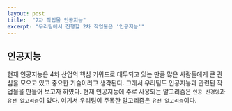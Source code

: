 ```yaml
---
layout: post
title:  "2차 작업물 인공지능"
excerpt: "우리팀에서 진행할 2차 작업물은 '인공지능'"
---
```


## 인공지능

현재 인공지능은 4차 산업의 핵심 키워드로 대두되고 있는 만큼 많은 사람들에게 큰 관심을 모으고 있고 중요한 기술이라고 생각된다. 그래서 우리팀도 인공지능과 관련된 작업물을 만들어 보고자 하였다. 현재 인공지능에 주로 사용되는 알고리즘은 `인공 신경망`과 `유전 알고리즘`이 있다. 여기서 우리팀이 주목한 알고리즘은 `유전 알고리즘`이다.